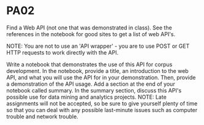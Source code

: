 # PA02

Find a Web API (not one that was demonstrated in class). See the references in the notebook for good sites to get a list of web API's.

NOTE: You are not to use an 'API wrapper' - you are to use POST or GET HTTP requests to work directly with the API.

Write a notebook that demonstrates the use of this API for corpus development. In the notebook, provide a title, an introduction to the web API, and what you will use the API for in your demonstration. Then, provide a demonstration of the API usage. Add a section at the end of your notebook called summary. In the summary section, discuss this API's possible use for data mining and analytics projects.
NOTE: Late assignments will not be accepted, so be sure to give yourself plenty of time so that you can deal with any possible last-minute issues such as computer trouble and network trouble.
